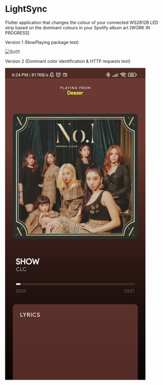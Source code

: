 # LightSync
Flutter application that changes the colour of your connected WS2812B LED strip based on the dominant colours in your Spotify album art [WORK IN PROGRESS]

Version 1 (NowPlaying package test)

![Sc01](main/Screenshots/1639541018335.jpg)


Version 2 (Dominant color identification & HTTP requests test)

![Screenshots](1639541018159.jpg)
